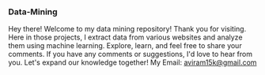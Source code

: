 ### Data-Mining
Hey there!
Welcome to my data mining repository! Thank you for visiting. Here in those projects, I extract data from various websites and analyze them using machine learning. Explore, learn, and feel free to share your comments.  If you have any comments or suggestions, I'd love to hear from you. Let's expand our knowledge together!
My Email: aviram15k@gmail.com
